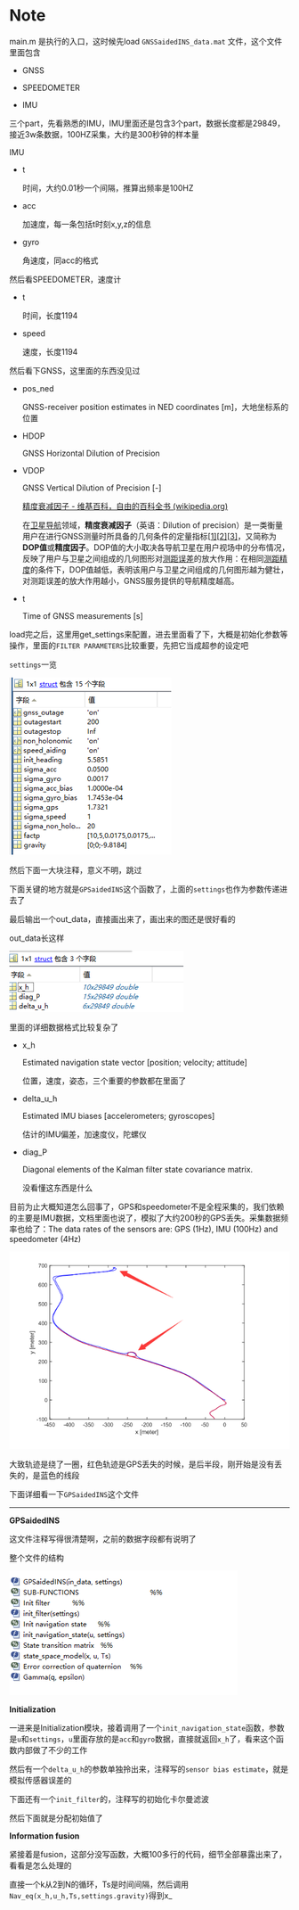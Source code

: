 # Note

main.m 是执行的入口，这时候先load `GNSSaidedINS_data.mat` 文件，这个文件里面包含

- GNSS

- SPEEDOMETER

- IMU

  

三个part，先看熟悉的IMU，IMU里面还是包含3个part，数据长度都是29849，接近3w条数据，100HZ采集，大约是300秒钟的样本量

IMU

- t

  时间，大约0.01秒一个间隔，推算出频率是100HZ

- acc

  加速度，每一条包括t时刻x,y,z的信息

- gyro

  角速度，同acc的格式

然后看SPEEDOMETER，速度计

- t

  时间，长度1194

- speed

  速度，长度1194

然后看下GNSS，这里面的东西没见过

- pos_ned

  GNSS-receiver position estimates in NED coordinates [m]，大地坐标系的位置

- HDOP

  GNSS Horizontal Dilution of Precision

- VDOP

  GNSS Vertical Dilution of Precision [-]

  [精度衰减因子 - 维基百科，自由的百科全书 (wikipedia.org)](https://zh.wikipedia.org/wiki/精度衰减因子)

  在[卫星导航](https://zh.wikipedia.org/wiki/卫星导航系统)领域，**精度衰减因子**（英语：Dilution of precision）是一类衡量用户在进行GNSS测量时所具备的几何条件的定量指标[[1\]](https://zh.wikipedia.org/wiki/精度衰减因子#cite_note-:1-1)[[2\]](https://zh.wikipedia.org/wiki/精度衰减因子#cite_note-:0-2)[[3\]](https://zh.wikipedia.org/wiki/精度衰减因子#cite_note-whugps-3)，又简称为**DOP值**或**精度因子**。DOP值的大小取决各导航卫星在用户视场中的分布情况，反映了用户与卫星之间组成的几何图形对[测距误差](https://zh.wikipedia.org/wiki/测量误差)的放大作用：在相同[测距精度](https://zh.wikipedia.org/wiki/测量精度)的条件下，DOP值越低，表明该用户与卫星之间组成的几何图形越为健壮，对测距误差的放大作用越小，GNSS服务提供的导航精度越高。

- t

  Time of GNSS measurements [s]

load完之后，这里用get_settings来配置，进去里面看了下，大概是初始化参数等操作，里面的`FILTER PARAMETERS`比较重要，先把它当成超参的设定吧

`settings`一览

![image-20210123160433035](MdAsset/note/image-20210123160433035.png)

然后下面一大块注释，意义不明，跳过

下面关键的地方就是`GPSaidedINS`这个函数了，上面的`settings`也作为参数传递进去了

最后输出一个out_data，直接画出来了，画出来的图还是很好看的

out_data长这样

![image-20210123160457883](MdAsset/note/image-20210123160457883.png)

里面的详细数据格式比较复杂了

- x_h

  Estimated navigation state vector [position; velocity; attitude]

  位置，速度，姿态，三个重要的参数都在里面了

- delta_u_h

  Estimated IMU biases [accelerometers; gyroscopes]

  估计的IMU偏差，加速度仪，陀螺仪

- diag_P

  Diagonal elements of the Kalman filter state covariance matrix.

  没看懂这东西是什么

  

目前为止大概知道怎么回事了，GPS和speedometer不是全程采集的，我们依赖的主要是IMU数据，文档里面也说了，模拟了大约200秒的GPS丢失。采集数据频率也给了：The data rates of the sensors are: GPS (1Hz), IMU (100Hz) and speedometer (4Hz)

![image-20210123164839125](MdAsset/note/image-20210123164839125.png)

大致轨迹是绕了一圈，红色轨迹是GPS丢失的时候，是后半段，刚开始是没有丢失的，是蓝色的线段

下面详细看一下`GPSaidedINS`这个文件

---

**GPSaidedINS**

这文件注释写得很清楚啊，之前的数据字段都有说明了

整个文件的结构

![image-20210123164411683](MdAsset/note/image-20210123164411683.png)

**Initialization**

一进来是Initialization模块，接着调用了一个`init_navigation_state`函数，参数是`u`和`settings`，`u`里面存放的是`acc`和`gyro`数据，直接就返回`x_h`了，看来这个函数内部做了不少的工作

然后有一个`delta_u_h`的参数单独拎出来，注释写的`sensor bias estimate`，就是模拟传感器误差的

下面还有一个`init_filter`的，注释写的初始化卡尔曼滤波

然后下面就是分配初始值了

**Information fusion**

紧接着是fusion，这部分没写函数，大概100多行的代码，细节全部暴露出来了，看看是怎么处理的

直接一个k从2到N的循环，Ts是时间间隔，然后调用`Nav_eq(x_h,u_h,Ts,settings.gravity)`得到x_